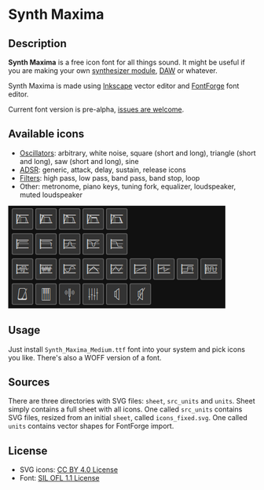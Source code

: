 # Synth Maxima

## Description

**Synth Maxima** is a free icon font for all things sound. It might be useful
if you are making your own
[synthesizer module](https://en.wikipedia.org/wiki/Modular_synthesizer#Types_of_modules),
[DAW](https://en.wikipedia.org/wiki/Digital_audio_workstation) or whatever.

Synth Maxima is made using [Inkscape](https://inkscape.org/) vector editor
and [FontForge](https://fontforge.org/en-US/) font editor.

Current font version is pre-alpha, [issues are welcome](https://github.com/6r1d/Synth-Maxima/issues).

## Available icons

* [Oscillators](https://en.wikipedia.org/wiki/Electronic_oscillator): arbitrary, white noise, square (short and long), triangle (short and long), saw (short and long), sine
* [ADSR](https://en.wikipedia.org/wiki/Envelope_(music)): generic, attack, delay, sustain, release icons
* [Filters](https://en.wikipedia.org/wiki/High-pass_filter): high pass, low pass, band pass, band stop, loop
* Other: metronome, piano keys, tuning fork, equalizer, loudspeaker, muted loudspeaker

![](doc/demo.png)

## Usage

Just install `Synth_Maxima_Medium.ttf` font into your system and pick icons you like.
There's also a WOFF version of a font.

## Sources

There are three directories with SVG files: `sheet`, `src_units` and `units`.
Sheet simply contains a full sheet with all icons.
One called `src_units` contains SVG files, resized from an initial `sheet`,
called `icons_fixed.svg`.
One called `units` contains vector shapes for FontForge import.

## License

* SVG icons: [CC BY 4.0 License](https://creativecommons.org/licenses/by/4.0/)
* Font: [SIL OFL 1.1 License](https://scripts.sil.org/cms/scripts/page.php?site_id=nrsi&id=OFL)
